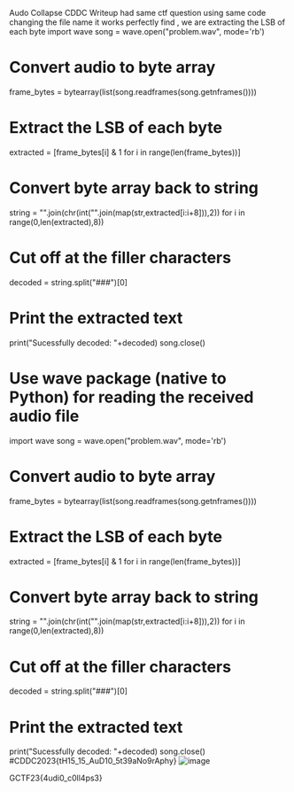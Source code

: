 Audo Collapse
CDDC Writeup had same ctf question using same code changing the file name it works perfectly find , we are extracting the LSB of each byte
import wave
song = wave.open("problem.wav", mode='rb')
# Convert audio to byte array
frame_bytes = bytearray(list(song.readframes(song.getnframes())))

# Extract the LSB of each byte
extracted = [frame_bytes[i] & 1 for i in range(len(frame_bytes))]
# Convert byte array back to string
string = "".join(chr(int("".join(map(str,extracted[i:i+8])),2)) for i in range(0,len(extracted),8))
# Cut off at the filler characters
decoded = string.split("###")[0]

# Print the extracted text
print("Sucessfully decoded: "+decoded)
song.close()
# Use wave package (native to Python) for reading the received audio file
import wave
song = wave.open("problem.wav", mode='rb')
# Convert audio to byte array
frame_bytes = bytearray(list(song.readframes(song.getnframes())))

# Extract the LSB of each byte
extracted = [frame_bytes[i] & 1 for i in range(len(frame_bytes))]
# Convert byte array back to string
string = "".join(chr(int("".join(map(str,extracted[i:i+8])),2)) for i in range(0,len(extracted),8))
# Cut off at the filler characters
decoded = string.split("###")[0]

# Print the extracted text
print("Sucessfully decoded: "+decoded)
song.close()
#CDDC2023{tH15_15_AuD10_5t39aNo9rAphy}
![image](https://github.com/SoraAurora/Writeups_GCTF2023/assets/91508322/dedc55ac-6158-4f11-b1d0-219eafd4373f)

GCTF23{4udi0_c0ll4ps3}

